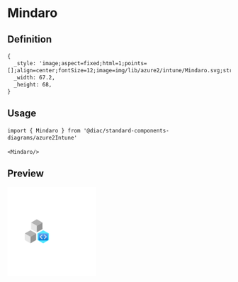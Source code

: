 # Mindaro

## Definition

```
{
  _style: 'image;aspect=fixed;html=1;points=[];align=center;fontSize=12;image=img/lib/azure2/intune/Mindaro.svg;strokeColor=none;',
  _width: 67.2,
  _height: 68,
}
```

## Usage

```
import { Mindaro } from '@diac/standard-components-diagrams/azure2Intune'

<Mindaro/>
```

## Preview

<img src="./mindaro.png" width="200"/>
